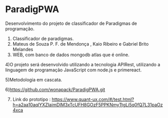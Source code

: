 # ParadigPWA
Desenvolvimento do projeto de classificador de Paradigmas de programação.

1) Classificador de paradigmas.
2) Mateus de Souza P. F. de Mendonça , Kaio Ribeiro e Gabriel Brito Melandes
3) WEB, com banco de dados mongodb atlas que é online.


4)O projeto será desenvolvido utilizando a tecnologia APIRest, utilizando a
linguagem de programação JavaScript com node.js e primereact.

5)Metodologia em cascata.

6)https://github.com/wonapack/ParadigPWA.git

7) Link do prototipo : https://www.quant-ux.com/#/test.html?h=a2aa10aqlYXZIaimDIM3xTcUFH8GOzF5PPKNmyTtgLi5q0fQ7L31paOz4xca

